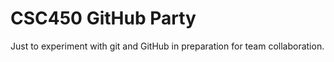 
# CSC450 GitHub Party

Just to experiment with git and GitHub in preparation for team collaboration.


